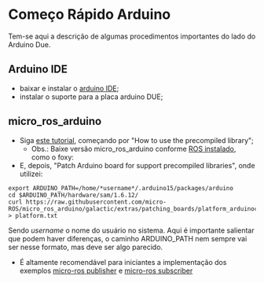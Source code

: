 # Começo Rápido Arduino

Tem-se aqui a descrição de algumas procedimentos importantes do lado do Arduino Due.

## Arduino IDE

- baixar e instalar o [arduino IDE](https://www.arduino.cc/en/software);
- instalar o suporte para a placa arduino DUE;

## micro_ros_arduino

- Siga [este tutorial](https://github.com/micro-ROS/micro_ros_arduino), começando por "How to use the precompiled library";
  - Obs.: Baixe versão micro_ros_arduino conforme [ROS instalado](https://github.com/micro-ROS/micro_ros_arduino/releases), como o foxy:
- E, depois, "Patch Arduino board for support precompiled libraries", onde utilizei:

```
export ARDUINO_PATH=/home/*username*/.arduino15/packages/arduino
cd $ARDUINO_PATH/hardware/sam/1.6.12/
curl https://raw.githubusercontent.com/micro-ROS/micro_ros_arduino/galactic/extras/patching_boards/platform_arduinocore_sam.txt > platform.txt
```
Sendo *username* o nome do usuário no sistema. Aqui é importante salientar que podem haver diferenças, o caminho ARDUINO_PATH nem sempre vai ser nesse formato, mas deve ser algo parecido.

- É altamente recomendável para iniciantes a implementação dos exemplos [micro-ros publisher](https://github.com/micro-ROS/micro_ros_arduino/tree/galactic/examples/micro-ros_publisher) e [micro-ros subscriber](https://github.com/micro-ROS/micro_ros_arduino/tree/galactic/examples/micro-ros_subscriber)

